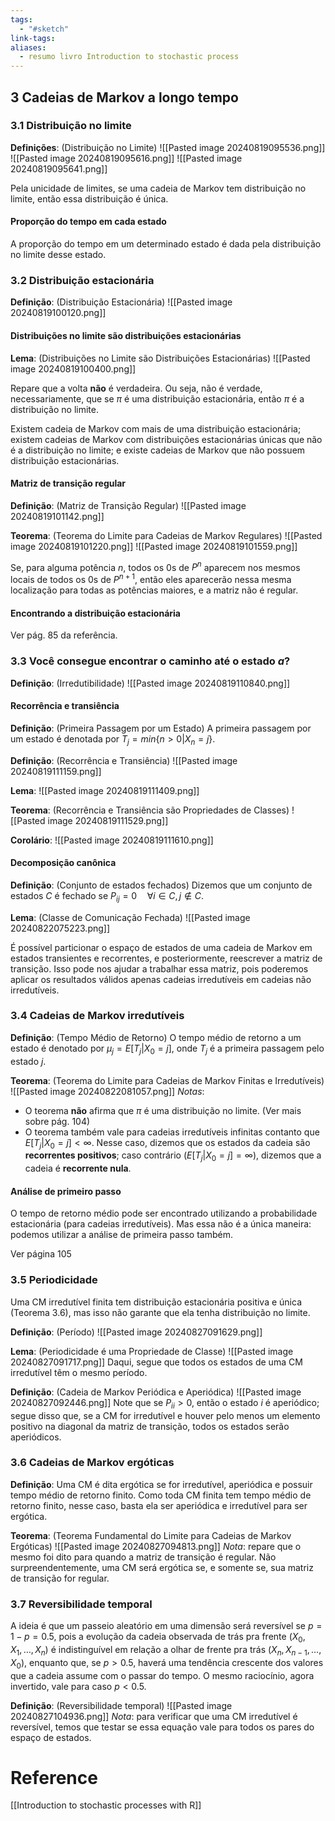 ```yaml
---
tags:
  - "#sketch"
link-tags: 
aliases:
  - resumo livro Introduction to stochastic process
---
```

## 3 Cadeias de Markov a longo tempo
### 3.1 Distribuição no limite
**Definições**: (Distribuição no Limite)
![[Pasted image 20240819095536.png]]
![[Pasted image 20240819095616.png]]
![[Pasted image 20240819095641.png]]

Pela unicidade de limites, se uma cadeia de Markov tem distribuição no limite, então essa distribuição é única.
#### Proporção do tempo em cada estado
A proporção do tempo em um determinado estado é dada pela distribuição no limite desse estado.

### 3.2 Distribuição estacionária
**Definição**: (Distribuição Estacionária)
![[Pasted image 20240819100120.png]]

#### Distribuições no limite são distribuições estacionárias
**Lema**: (Distribuições no Limite são Distribuições Estacionárias)
![[Pasted image 20240819100400.png]]

Repare que a volta **não** é verdadeira. Ou seja, não é verdade, necessariamente, que se $\pi$ é uma distribuição estacionária, então $\pi$ é a distribuição no limite.

Existem cadeia de Markov com mais de uma distribuição estacionária; existem cadeias de Markov com distribuições estacionárias únicas que não é a distribuição no limite; e existe cadeias de Markov que não possuem distribuição estacionárias.

#### Matriz de transição regular
**Definição**: (Matriz de Transição Regular)
![[Pasted image 20240819101142.png]]

**Teorema**: (Teorema do Limite para Cadeias de Markov Regulares)
![[Pasted image 20240819101220.png]]
![[Pasted image 20240819101559.png]]

Se, para alguma potência $n$, todos os 0s de $P^n$ aparecem nos mesmos locais de todos os 0s de $P^{n+1}$, então eles aparecerão nessa mesma localização para todas as potências maiores, e a matriz não é regular.
#### Encontrando a distribuição estacionária
Ver pág. 85 da referência.

### 3.3 Você consegue encontrar o caminho até o estado $a$?
**Definição**: (Irredutibilidade)
![[Pasted image 20240819110840.png]]

#### Recorrência e transiência
**Definição**: (Primeira Passagem por um Estado) A primeira passagem por um estado é denotada por $T_j = min\{n > 0| X_n = j\}$.

**Definição**: (Recorrência e Transiência)
![[Pasted image 20240819111159.png]]

**Lema**:
![[Pasted image 20240819111409.png]]

**Teorema**: (Recorrência e Transiência são Propriedades de Classes)
![[Pasted image 20240819111529.png]]

**Corolário**:
![[Pasted image 20240819111610.png]]

#### Decomposição canônica
**Definição**: (Conjunto de estados fechados) Dizemos que um conjunto de estados $C$ é fechado se $P_{ij} = 0 \quad \forall i \in C, j \notin C$. 

**Lema**: (Classe de Comunicação Fechada)
![[Pasted image 20240822075223.png]]

É possível particionar o espaço de estados de uma cadeia de Markov em estados transientes e recorrentes, e posteriormente, reescrever a matriz de transição. Isso pode nos ajudar a trabalhar essa matriz, pois poderemos aplicar os resultados válidos apenas cadeias irredutíveis em cadeias não irredutíveis.

### 3.4 Cadeias de Markov irredutíveis
**Definição**: (Tempo Médio de Retorno) O tempo médio de retorno a um estado é denotado por $\mu_j = E[T_j|X_0 = j]$, onde $T_j$ é a primeira passagem pelo estado $j$.

**Teorema**: (Teorema do Limite para Cadeias de Markov Finitas e Irredutíveis)
![[Pasted image 20240822081057.png]]
*Notas*:
* O teorema **não** afirma que $\pi$ é uma distribuição no limite. (Ver mais sobre pág. 104)
* O teorema também vale para cadeias irredutíveis infinitas contanto que $E[T_j|X_0 = j] < \infty$. Nesse caso, dizemos que os estados da cadeia são **recorrentes positivos**; caso contrário ($E[T_j|X_0 = j] = \infty$), dizemos que a cadeia é **recorrente nula**.

#### Análise de primeiro passo
O tempo de retorno médio pode ser encontrado utilizando a probabilidade estacionária (para cadeias irredutíveis). Mas essa não é a única maneira: podemos utilizar a análise de primeira passo também.

Ver página 105

### 3.5 Periodicidade
Uma CM irredutível finita tem distribuição estacionária positiva e única (Teorema 3.6), mas isso não garante que ela tenha distribuição no limite.

**Definição**: (Período)
![[Pasted image 20240827091629.png]]

**Lema**: (Periodicidade é uma Propriedade de Classe)
![[Pasted image 20240827091717.png]]
Daqui, segue que todos os estados de uma CM irredutível têm o mesmo período.

**Definição**: (Cadeia de Markov Periódica e Aperiódica)
![[Pasted image 20240827092446.png]]
Note que se $P_{ii} > 0$, então o estado $i$ é aperiódico; segue disso que, se a CM for irredutível e houver pelo menos um elemento positivo na diagonal da matriz de transição, todos os estados serão aperiódicos.

### 3.6 Cadeias de Markov ergóticas
**Definição**: Uma CM é dita ergótica se for irredutível, aperiódica e possuir tempo médio de retorno finito. Como toda CM finita tem tempo médio de retorno finito, nesse caso, basta ela ser aperiódica e irredutível para ser ergótica.

**Teorema**: (Teorema Fundamental do Limite para Cadeias de Markov Ergóticas)
![[Pasted image 20240827094813.png]]
*Nota*: repare que o mesmo foi dito para quando a matriz de transição é regular. Não surpreendentemente, uma CM será ergótica se, e somente se, sua matriz de transição for regular.

### 3.7 Reversibilidade temporal
A ideia é que um passeio aleatório em uma dimensão será reversível se $p = 1-p = 0.5$, pois a evolução da cadeia observada de trás pra frente ($X_0, X_1, \dots , X_n$) é indistinguível em relação a olhar de frente pra trás ($X_n, X_{n-1}, \dots , X_0$), enquanto que, se $p > 0.5$, haverá uma tendência crescente dos valores que a cadeia assume com o passar do tempo. O mesmo raciocínio, agora invertido, vale para caso $p < 0.5$.

**Definição**: (Reversibilidade temporal)
![[Pasted image 20240827104936.png]]
*Nota*: para verificar que uma CM irredutível é reversível, temos que testar se essa equação vale para todos os pares do espaço de estados.



# Reference
[[Introduction to stochastic processes with R]]

